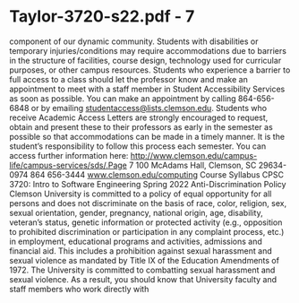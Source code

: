 # Taylor-3720-s22.pdf - 7

component of our dynamic community. Students with disabilities or temporary 
injuries/conditions may require accommodations due to barriers in the structure of facilities, 
course design, technology used for curricular purposes, or other campus resources. Students 
who experience a barrier to full access to a class should let the professor know and make an 
appointment to meet with a staff member in Student Accessibility Services as soon as 
possible. You can make an appointment by calling 864-656-6848 or by emailing 
studentaccess@lists.clemson.edu. Students who receive Academic Access Letters are 
strongly encouraged to request, obtain and present these to their professors as early in the 
semester as possible so that accommodations can be made in a timely manner. It is the 
student’s responsibility to follow this process each semester. You can access further 
information here: http://www.clemson.edu/campus-life/campus-services/sds/.Page 7
100 McAdams Hall, Clemson, SC 29634-0974
864 656-3444
www.clemson.edu/computing
Course Syllabus
CPSC 3720: Intro to Software Engineering
Spring 2022
Anti-Discrimination Policy 
Clemson University is committed to a policy of equal opportunity for all persons and does not 
discriminate on the basis of race, color, religion, sex, sexual orientation, gender, pregnancy, 
national origin, age, disability, veteran’s status, genetic information or protected activity (e.g., 
opposition to prohibited discrimination or participation in any complaint process, etc.) in 
employment, educational programs and activities, admissions and financial aid. This includes a 
prohibition against sexual harassment and sexual violence as mandated by Title IX of the 
Education Amendments of 1972. 
The University is committed to combatting sexual harassment and sexual violence. As a 
result, you should know that University faculty and staff members who work directly with